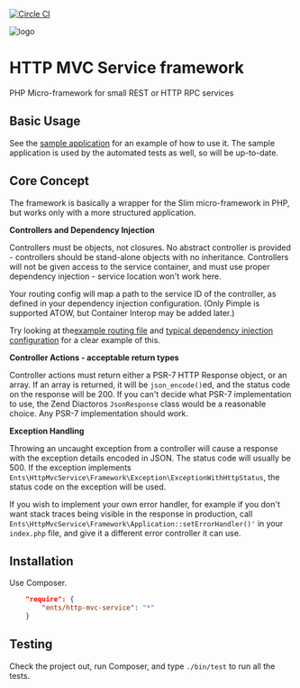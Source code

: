 [![Circle CI](https://circleci.com/gh/anobii/http-mvc-service.svg?style=svg)](https://circleci.com/gh/anobii/http-mvc-service)

![logo](http://northcyprusfreepress.com/wp-content/uploads/2014/09/sainsburys-entertainment.png)

HTTP MVC Service framework
==========================

PHP Micro-framework for small REST or HTTP RPC services

Basic Usage
-----------

See the [sample application](https://github.com/anobii/http-mvc-service/tree/master/src-dev/sample-application) for an
example of how to use it.  The sample application is used by the automated tests as well, so will be up-to-date.

Core Concept
------------

The framework is basically a wrapper for the Slim micro-framework in PHP, but works only with a more structured
application.

**Controllers and Dependency Injection**

Controllers must be objects, not closures.  No abstract controller is provided - controllers should be stand-alone
objects with no inheritance.  Controllers will not be given access to the service container, and must use proper
dependency injection - service location won't work here.

Your routing config will map a path to the service ID of the controller, as defined in your dependency injection
configuration.  (Only Pimple is supported ATOW, but Container Interop may be added later.)

Try looking at the[example routing file](https://github.com/anobii/http-mvc-service/blob/master/src-dev/sample-application/config/routing.php)
and [typical dependency injection configuration](https://github.com/anobii/http-mvc-service/blob/master/src-dev/sample-application/src/Ents/HttpMvcService/Dev/DiServiceProvider.php)
for a clear example of this.

**Controller Actions - acceptable return types**

Controller actions must return either a PSR-7 HTTP Response object, or an array.  If an array is returned, it will be
```json_encode()```ed, and the status code on the response will be 200.  If you can't decide what PSR-7 implementation
to use, the Zend Diactoros ```JsonResponse``` class would be a reasonable choice.  Any PSR-7 implementation should work.

**Exception Handling**

Throwing an uncaught exception from a controller will cause a response with the exception details encoded in JSON.  The
status code will usually be 500.  If the exception implements
```Ents\HttpMvcService\Framework\Exception\ExceptionWithHttpStatus```, the status code on the exception will be used.

If you wish to implement your own error handler, for example if you don't want stack traces being visible in the
response in production, call ```Ents\HttpMvcService\Framework\Application::setErrorHandler()'``` in your ```index.php```
file, and give it a different error controller it can use.

Installation
------------

Use Composer.

```json
    "require": {
        "ents/http-mvc-service": "*"
    }
```

Testing
-------

Check the project out, run Composer, and type ```./bin/test``` to run all the tests.
